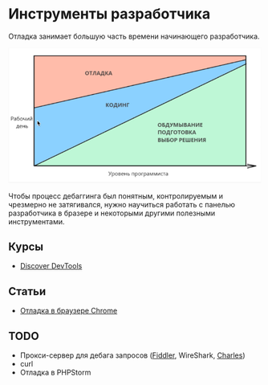 # Инструменты разработчика
Отладка занимает б<i>о</i>льшую часть времени начинающего разработчика.

![](img/working_day.png)

Чтобы процесс дебаггинга был понятным, контролируемым и чрезмерно не затягивался, нужно научиться работать с панелью разработчика в бразере и некоторыми другими полезными инструментами.

## Курсы
* [Discover DevTools](https://www.codeschool.com/courses/discover-devtools)

## Статьи
* [Отладка в браузере Chrome](http://learn.javascript.ru/debugging-chrome)

## TODO
* Прокси-сервер для дебага запросов ([Fiddler](http://learn.javascript.ru/fiddler), WireShark, [Charles](https://www.charlesproxy.com))
* curl
* Отладка в PHPStorm
